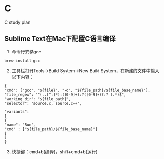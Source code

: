 # C
C study plan


## Sublime Text在Mac下配置C语言编译
1. 命令行安装gcc
```
brew install gcc
```
2. 工具栏打开Tools->Build System->New Build System，在新建的文件中输入以下内容：
```
{  
"cmd": ["gcc", "${file}", "-o", "${file_path}/${file_base_name}"],  
"file_regex": "^(..[^:]*):([0-9]+):?([0-9]+)?:? (.*)$",  
"working_dir": "${file_path}",  
"selector": "source.c, source.c++",  
   
"variants":  
[  
{  
"name": "Run",  
"cmd" : ["${file_path}/${file_base_name}"]  
}  
]  
}
```
3. 快捷键：cmd+b(编译)，shift+cmd+b(运行)